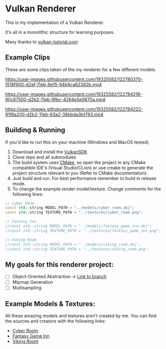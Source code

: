 # Vulkan Renderer

This is my implementation of a Vulkan Renderer. 

It's all in a monolithic structure for learning purposes. 

Many thanks to [vulkan-tutorial.com](https://vulkan-tutorial.com/)

## Example Clips

These are some clips taken of the my renderer for a few different models.

https://user-images.githubusercontent.com/19325582/122780370-1518f900-d2af-11eb-9e15-94b6ca62382b.mp4

https://user-images.githubusercontent.com/19325582/122784218-90c87500-d2b2-11eb-9fbc-4264e5e0870a.mp4

https://user-images.githubusercontent.com/19325582/122784222-91f9a200-d2b2-11eb-83a2-38bbda3b1793.mp4

## Building & Running

If you'd like to run this on your machine (Windows and MacOS tested). 


1. Download and install the [VulkanSDK](https://vulkan.lunarg.com/sdk/home)
2. Clone repo and all submodules
3. The build system uses [CMake](https://cmake.org/), so open the project in any CMake compatible IDE's (Visual Studio/CLion) or use cmake to generate the project structure relevant to you (Refer to CMake documentation).
4. Just build and run. For best performance remember to build in release mode.
5. To change the example render model/texture. Change comments for the following lines:
```C++
// Cyber Room
const std::string MODEL_PATH = "../models/cyber_room.obj";
const std::string TEXTURE_PATH = "../textures/cyber_room.png";

// Fantasy Inn
//const std::string MODEL_PATH = "../models/fantasy_game_inn.obj";
//const std::string TEXTURE_PATH = "../textures/fantasy_game_inn.png";

// Viking Room
//const std::string MODEL_PATH = "../models/viking_room.obj";
//const std::string TEXTURE_PATH = "../textures/viking_room.png";
```

## My goals for this renderer project:
- [ ] Object-Oriented Abstraction -> [Link to branch](https://github.com/Tomzopo/vulkan_renderer/tree/oo-abstraction)
- [ ] Mipmap Generation
- [ ] Multisampling

## Example Models & Textures:

All these amazing models and textures aren't created by me. You can find the sources and creators with the following links:

* [Cyber Room](https://skfb.ly/6Zy9R)
* [Fantasy Game Inn](https://skfb.ly/JDD6)
* [Viking Room](https://skfb.ly/VAKF)
